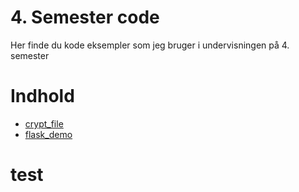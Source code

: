 # 4. Semester code
Her finde du kode eksempler som jeg bruger i undervisningen på 4. semester

# Indhold
- [crypt_file](./crypt_file)
- [flask_demo](./flask_demo)

# test
